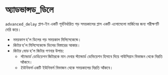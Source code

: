 # অ্যাডভান্সড_ডিলে

`advanced_delay` প্লাগ-ইন একটি পূর্বনির্ধারিত গড় সময়কালের প্লাস একটি এলোমেলো মার্জিনের জন্য পরীক্ষণটি দেরি করে।

- *সময়কাল* হ'ল ডিলের গড় সময়কাল মিলিসেকেন্ডে।
- *জিটার* হ'ল মিলিসেকেন্ডে ডিলের বিস্তারের আকার।
- *জিটার মোড* হ'ল জিটার গণনার উপায়:
	- *স্ট্যান্ডার্ড ডেভিয়েশন* জিটারকে মান দেবার স্ট্যান্ডার্ড ডেভিয়েশন হিসাবে দিয়ে গাউসিয়ান বিভাজন থেকে বিরতি আঁকবে।
	- *ইউনিফর্ম* একটি ইউনিফর্ম বিভাজন থেকে সময়কালের বিরতি আঁকবে।